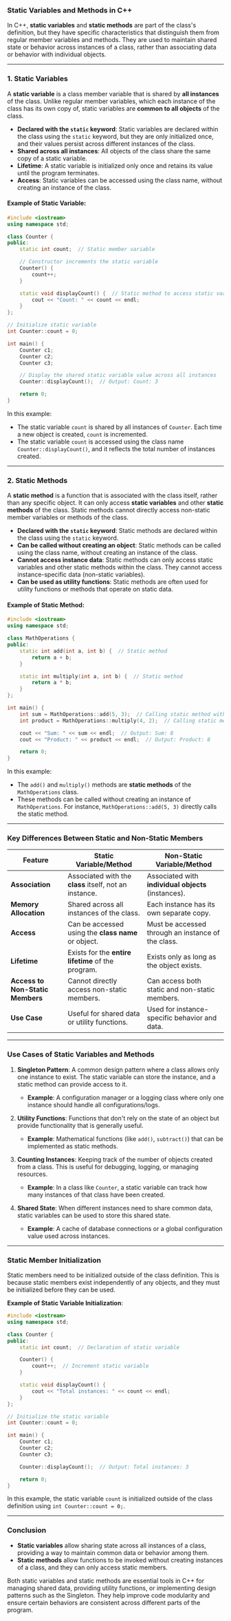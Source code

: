 ### **Static Variables and Methods in C++**

In C++, **static variables** and **static methods** are part of the class's definition, but they have specific characteristics that distinguish them from regular member variables and methods. They are used to maintain shared state or behavior across instances of a class, rather than associating data or behavior with individual objects.

---

### **1. Static Variables**

A **static variable** is a class member variable that is shared by **all instances** of the class. Unlike regular member variables, which each instance of the class has its own copy of, static variables are **common to all objects** of the class.

- **Declared with the `static` keyword**: Static variables are declared within the class using the `static` keyword, but they are only initialized once, and their values persist across different instances of the class.
- **Shared across all instances**: All objects of the class share the same copy of a static variable.
- **Lifetime**: A static variable is initialized only once and retains its value until the program terminates.
- **Access**: Static variables can be accessed using the class name, without creating an instance of the class.

#### **Example of Static Variable**:

```cpp
#include <iostream>
using namespace std;

class Counter {
public:
    static int count;  // Static member variable

    // Constructor increments the static variable
    Counter() {
        count++;
    }

    static void displayCount() {  // Static method to access static variable
        cout << "Count: " << count << endl;
    }
};

// Initialize static variable
int Counter::count = 0;

int main() {
    Counter c1;
    Counter c2;
    Counter c3;

    // Display the shared static variable value across all instances
    Counter::displayCount();  // Output: Count: 3

    return 0;
}
```

In this example:
- The static variable `count` is shared by all instances of `Counter`. Each time a new object is created, `count` is incremented.
- The static variable `count` is accessed using the class name `Counter::displayCount()`, and it reflects the total number of instances created.

---

### **2. Static Methods**

A **static method** is a function that is associated with the class itself, rather than any specific object. It can only access **static variables** and other **static methods** of the class. Static methods cannot directly access non-static member variables or methods of the class.

- **Declared with the `static` keyword**: Static methods are declared within the class using the `static` keyword.
- **Can be called without creating an object**: Static methods can be called using the class name, without creating an instance of the class.
- **Cannot access instance data**: Static methods can only access static variables and other static methods within the class. They cannot access instance-specific data (non-static variables).
- **Can be used as utility functions**: Static methods are often used for utility functions or methods that operate on static data.

#### **Example of Static Method**:

```cpp
#include <iostream>
using namespace std;

class MathOperations {
public:
    static int add(int a, int b) {  // Static method
        return a + b;
    }

    static int multiply(int a, int b) {  // Static method
        return a * b;
    }
};

int main() {
    int sum = MathOperations::add(5, 3);  // Calling static method without object
    int product = MathOperations::multiply(4, 2);  // Calling static method without object

    cout << "Sum: " << sum << endl;  // Output: Sum: 8
    cout << "Product: " << product << endl;  // Output: Product: 8

    return 0;
}
```

In this example:
- The `add()` and `multiply()` methods are **static methods** of the `MathOperations` class.
- These methods can be called without creating an instance of `MathOperations`. For instance, `MathOperations::add(5, 3)` directly calls the static method.

---

### **Key Differences Between Static and Non-Static Members**

| **Feature**                      | **Static Variable/Method**                           | **Non-Static Variable/Method**                        |
|-----------------------------------|------------------------------------------------------|------------------------------------------------------|
| **Association**                   | Associated with the **class** itself, not an instance. | Associated with **individual objects** (instances).    |
| **Memory Allocation**             | Shared across all instances of the class.            | Each instance has its own separate copy.              |
| **Access**                        | Can be accessed using the **class name** or object.   | Must be accessed through an instance of the class.    |
| **Lifetime**                      | Exists for the **entire lifetime** of the program.    | Exists only as long as the object exists.              |
| **Access to Non-Static Members**  | Cannot directly access non-static members.            | Can access both static and non-static members.         |
| **Use Case**                      | Useful for shared data or utility functions.         | Used for instance-specific behavior and data.          |

---

### **Use Cases of Static Variables and Methods**

1. **Singleton Pattern**: A common design pattern where a class allows only one instance to exist. The static variable can store the instance, and a static method can provide access to it.
   - **Example**: A configuration manager or a logging class where only one instance should handle all configurations/logs.

2. **Utility Functions**: Functions that don't rely on the state of an object but provide functionality that is generally useful.
   - **Example**: Mathematical functions (like `add()`, `subtract()`) that can be implemented as static methods.

3. **Counting Instances**: Keeping track of the number of objects created from a class. This is useful for debugging, logging, or managing resources.
   - **Example**: In a class like `Counter`, a static variable can track how many instances of that class have been created.

4. **Shared State**: When different instances need to share common data, static variables can be used to store this shared state.
   - **Example**: A cache of database connections or a global configuration value used across instances.

---

### **Static Member Initialization**

Static members need to be initialized outside of the class definition. This is because static members exist independently of any objects, and they must be initialized before they can be used.

**Example of Static Variable Initialization**:

```cpp
#include <iostream>
using namespace std;

class Counter {
public:
    static int count;  // Declaration of static variable

    Counter() {
        count++;  // Increment static variable
    }

    static void displayCount() {
        cout << "Total instances: " << count << endl;
    }
};

// Initialize the static variable
int Counter::count = 0;

int main() {
    Counter c1;
    Counter c2;
    Counter c3;

    Counter::displayCount();  // Output: Total instances: 3

    return 0;
}
```

In this example, the static variable `count` is initialized outside of the class definition using `int Counter::count = 0;`.

---

### **Conclusion**

- **Static variables** allow sharing state across all instances of a class, providing a way to maintain common data or behavior among them.
- **Static methods** allow functions to be invoked without creating instances of a class, and they can only access static members.
  
Both static variables and static methods are essential tools in C++ for managing shared data, providing utility functions, or implementing design patterns such as the Singleton. They help improve code modularity and ensure certain behaviors are consistent across different parts of the program.
